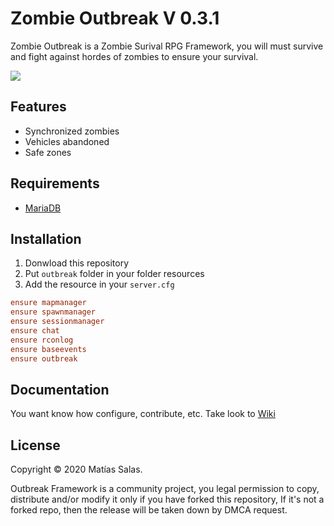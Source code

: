 # Zombie Outbreak V 0.3.1
Zombie Outbreak is a Zombie Surival RPG Framework, you will must survive and fight against hordes of zombies to ensure your survival.

![](https://i.imgur.com/sE2NCpr.png)

## Features
- Synchronized zombies
- Vehicles abandoned
- Safe zones

## Requirements
- [MariaDB](https://downloads.mariadb.org/)

## Installation
1. Donwload this repository
2. Put `outbreak` folder in your folder resources
3. Add the resource in your `server.cfg`
```cfg
ensure mapmanager
ensure spawnmanager
ensure sessionmanager
ensure chat
ensure rconlog
ensure baseevents
ensure outbreak
```

## Documentation
You want know how configure, contribute, etc. Take look to [Wiki](https://github.com/Dislaik/outbreak/wiki)

## License
Copyright © 2020 Matías Salas.

Outbreak Framework is a community project, you legal permission to copy, distribute and/or modify it only if you have forked this repository, If it's not a forked repo, then the release will be taken down by DMCA request.
